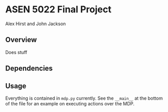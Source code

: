 # ASEN 5022 Final Project
Alex Hirst and John Jackson

## Overview
Does stuff


## Dependencies

## Usage
Everything is contained in `mdp.py` currently. See the `__main__` at the bottom of the file for an example on executing actions over the MDP.